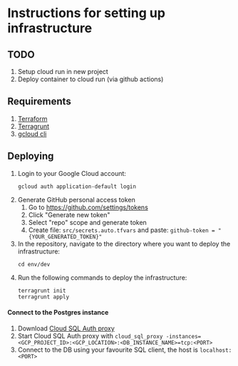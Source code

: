 # Instructions for setting up infrastructure

## TODO

1. Setup cloud run in new project
2. Deploy container to cloud run (via github actions)

## Requirements

1. [Terraform](https://learn.hashicorp.com/tutorials/terraform/install-cli)
2. [Terragrunt](https://terragrunt.gruntwork.io/docs/getting-started/install/)
3. [gcloud cli](https://cloud.google.com/sdk/docs/install)

## Deploying

1. Login to your Google Cloud account:
    ```
    gcloud auth application-default login
    ```
2. Generate GitHub personal access token
   1. Go to https://github.com/settings/tokens
   2. Click "Generate new token"
   3. Select "repo" scope and generate token
   4. Create file: ```src/secrets.auto.tfvars``` and paste: ```github-token = "{YOUR_GENERATED_TOKEN}"```
4. In the repository, navigate to the directory where you want to deploy the infrastructure:
    ```
    cd env/dev
    ```
5. Run the following commands to deploy the infrastructure:
    ```
    terragrunt init
    terragrunt apply
    ```


#### Connect to the Postgres instance

1. Download [Cloud SQL Auth proxy](https://cloud.google.com/sql/docs/mysql/connect-admin-proxy)
2. Start Cloud SQL Auth proxy with
    ```cloud_sql_proxy -instances=<GCP_PROJECT_ID>:<GCP_LOCATION>:<DB_INSTANCE_NAME>=tcp:<PORT>```
3. Connect to the DB using your favourite SQL client, the host is ```localhost:<PORT>```